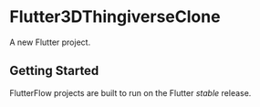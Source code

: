 # Flutter3DThingiverseClone

A new Flutter project.

## Getting Started

FlutterFlow projects are built to run on the Flutter _stable_ release.
